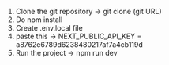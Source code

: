 1. Clone the git repository -> git clone (git URL)
2. Do npm install
3. Create .env.local file
4. paste this ->  NEXT_PUBLIC_API_KEY = a8762e6789d6238480217af7a4cb119d
5. Run the project ->  npm run dev 


